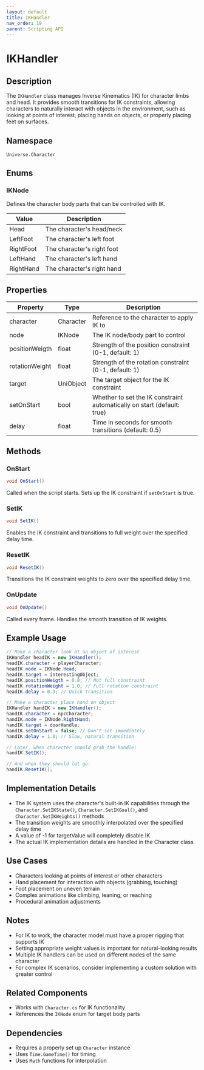 ```yaml
---
layout: default
title: IKHandler
nav_order: 19
parent: Scripting API
---
```

# IKHandler

## Description
The `IKHandler` class manages Inverse Kinematics (IK) for character limbs and head. It provides smooth transitions for IK constraints, allowing characters to naturally interact with objects in the environment, such as looking at points of interest, placing hands on objects, or properly placing feet on surfaces.

## Namespace
`Universe.Character`

## Enums

### IKNode
Defines the character body parts that can be controlled with IK.

| Value | Description |
|-------|-------------|
| Head | The character's head/neck |
| LeftFoot | The character's left foot |
| RightFoot | The character's right foot |
| LeftHand | The character's left hand |
| RightHand | The character's right hand |

## Properties
| Property       | Type      | Description                                                             |
|----------------|-----------|-------------------------------------------------------------------------|
| character      | Character | Reference to the character to apply IK to                               |
| node           | IKNode    | The IK node/body part to control                                        |
| positionWeigth | float     | Strength of the position constraint (0-1, default: 1)                   |
| rotationWeight | float     | Strength of the rotation constraint (0-1, default: 1)                   |
| target         | UniObject | The target object for the IK constraint                                 |
| setOnStart     | bool      | Whether to set the IK constraint automatically on start (default: true) |
| delay          | float     | Time in seconds for smooth transitions (default: 0.5)                   |

## Methods

### OnStart
```csharp
void OnStart()
```
Called when the script starts. Sets up the IK constraint if `setOnStart` is true.

### SetIK
```csharp
void SetIK()
```
Enables the IK constraint and transitions to full weight over the specified delay time.

### ResetIK
```csharp
void ResetIK()
```
Transitions the IK constraint weights to zero over the specified delay time.

### OnUpdate
```csharp
void OnUpdate()
```
Called every frame. Handles the smooth transition of IK weights.

## Example Usage
```csharp
// Make a character look at an object of interest
IKHandler headIK = new IKHandler();
headIK.character = playerCharacter;
headIK.node = IKNode.Head;
headIK.target = interestingObject;
headIK.positionWeigth = 0.8; // Not full constraint
headIK.rotationWeight = 1.0; // Full rotation constraint
headIK.delay = 0.3; // Quick transition

// Make a character place hand on object
IKHandler handIK = new IKHandler();
handIK.character = npcCharacter;
handIK.node = IKNode.RightHand;
handIK.target = doorHandle;
handIK.setOnStart = false; // Don't set immediately
handIK.delay = 1.0; // Slow, natural transition

// Later, when character should grab the handle:
handIK.SetIK();

// And when they should let go:
handIK.ResetIK();
```

## Implementation Details
- The IK system uses the character's built-in IK capabilities through the `Character.SetIKState()`, `Character.SetIKGoal()`, and `Character.SetIKWeights()` methods
- The transition weights are smoothly interpolated over the specified delay time
- A value of -1 for targetValue will completely disable IK
- The actual IK implementation details are handled in the Character class

## Use Cases
- Characters looking at points of interest or other characters
- Hand placement for interaction with objects (grabbing, touching)
- Foot placement on uneven terrain
- Complex animations like climbing, leaning, or reaching
- Procedural animation adjustments

## Notes
- For IK to work, the character model must have a proper rigging that supports IK
- Setting appropriate weight values is important for natural-looking results
- Multiple IK handlers can be used on different nodes of the same character
- For complex IK scenarios, consider implementing a custom solution with greater control

## Related Components
- Works with `Character.cs` for IK functionality
- References the `IKNode` enum for target body parts

## Dependencies
- Requires a properly set up `Character` instance
- Uses `Time.GameTime()` for timing
- Uses `Math` functions for interpolation
